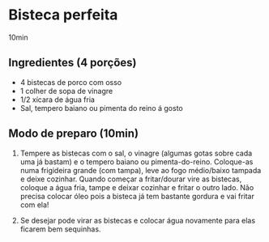 # Bisteca perfeita

10min

## Ingredientes (4 porções)

- 4 bistecas de porco com osso
- 1 colher de sopa de vinagre
- 1/2 xícara de água fria
- Sal, tempero baiano ou pimenta do reino á gosto

## Modo de preparo (10min)

1. Tempere as bistecas com o sal, o vinagre (algumas gotas sobre cada uma já bastam) e o tempero baiano ou pimenta-do-reino. Coloque-as numa frigideira grande (com tampa), leve ao fogo médio/baixo tampada e deixe cozinhar. Quando começar a fritar/dourar vire as bistecas, coloque a água fria, tampe e deixar cozinhar e fritar o outro lado. Não precisa colocar óleo pois a bisteca já tem bastante gordura e vai fritar com ela!

2. Se desejar pode virar as bistecas e colocar água novamente para elas ficarem bem sequinhas.
